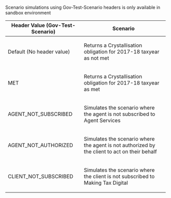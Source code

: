 <p>Scenario simulations using Gov-Test-Scenario headers is only available in sandbox environment</p>
<table>
    <thead>
        <tr>
            <th>Header Value (Gov-Test-Scenario)</th>
            <th>Scenario</th>
        </tr>
    </thead>
    <tbody>
        <tr>
            <td><p>Default (No header value)</p></td>
            <td><p>Returns a Crystallisation obligation for 2017-18 taxyear as not met</p></td>
        </tr>
        <tr>
            <td><p>MET</p></td>
            <td><p>Returns a Crystallisation obligation for 2017-18 taxyear as met</p></td>
        </tr>
        <tr>
        <tr>
            <td><p>AGENT_NOT_SUBSCRIBED</p></td>
            <td><p>Simulates the scenario where the agent is not subscribed to Agent Services</p></td>
        </tr>
        <tr>
            <td><p>AGENT_NOT_AUTHORIZED</p></td>
            <td><p>Simulates the scenario where the agent is not authorized by the client to act on their behalf</p></td>
        </tr>
        <tr>
            <td><p>CLIENT_NOT_SUBSCRIBED</p></td>
            <td><p>Simulates the scenario where the client is not subscribed to Making Tax Digital</p></td>
        </tr>
    </tbody>
</table>